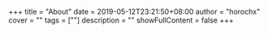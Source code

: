 +++
title = "About"
date = 2019-05-12T23:21:50+08:00
author = "horochx" 
cover = ""
tags = [""]
description = ""
showFullContent = false
+++
